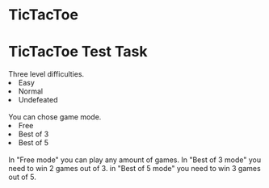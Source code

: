 # TicTacToe

<h1> TicTacToe Test Task </h1>
Three level difficulties.
<li>Easy</li>
<li>Normal</li>
<li>Undefeated</li>
<br>You can chose game mode.</br>
<li>Free</li>
<li>Best of 3</li>
<li>Best of 5</li>
<br>In "Free mode" you can play any amount of games.
In "Best of 3 mode" you need to win 2 games out of 3.
in "Best of 5 mode" you need to win 3 games out of 5.</br>
